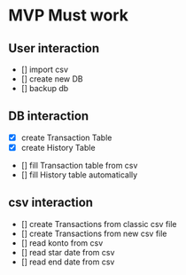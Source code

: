 # MVP Must work

## User interaction

- [] import csv
- [] create new DB
- [] backup db

## DB interaction

- [x] create Transaction Table
- [x] create History Table
- [] fill Transaction table from csv
- [] fill History table automatically

## csv interaction

- [] create Transactions from classic csv file
- [] create Transactions from new csv file
- [] read konto from csv
- [] read star date from csv
- [] read end date from csv 
